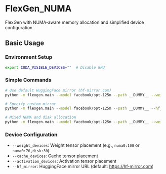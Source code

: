 # FlexGen_NUMA
FlexGen with NUMA-aware memory allocation and simplified device configuration.

## Basic Usage

### Environment Setup
```bash
export CUDA_VISIBLE_DEVICES=""  # Disable GPU
```

### Simple Commands
```bash
# Use default HuggingFace mirror (hf-mirror.com)
python -m flexgen.main --model facebook/opt-125m --path __DUMMY__ --weight_devices numa0:100 --cache_devices numa0:100 --activation_devices numa0:100

# Specify custom mirror
python -m flexgen.main --model facebook/opt-125m --path __DUMMY__ --hf_mirror https://hf-mirror.com --weight_devices numa0:100 --cache_devices numa0:100 --activation_devices numa0:100

# Mixed NUMA and disk allocation
python -m flexgen.main --model facebook/opt-125m --path __DUMMY__ --weight_devices numa0:70,disk:30 --cache_devices numa0:80,disk:20 --activation_devices numa0:100
```

### Device Configuration
- `--weight_devices`: Weight tensor placement (e.g., `numa0:100` or `numa0:70,disk:30`)
- `--cache_devices`: Cache tensor placement 
- `--activation_devices`: Activation tensor placement
- `--hf_mirror`: HuggingFace mirror URL (default: https://hf-mirror.com)

